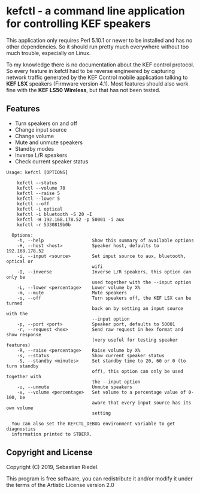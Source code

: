 # kefctl - a command line application for controlling KEF speakers

  This application only requires Perl 5.10.1 or newer to be installed and has no
  other dependencies. So it should run pretty much everywhere without too much
  trouble, especially on Linux.

  To my knowledge there is no documentation about the KEF control protocol. So
  every feature in kefctl had to be reverse engineered by capturing network
  traffic generated by the KEF Control mobile application talking to **KEF LSX**
  speakers (Firmware version 4.1). Most features should also work fine with the
  **KEF LS50 Wireless**, but that has not been tested.

## Features

  * Turn speakers on and off
  * Change input source
  * Change volume
  * Mute and unmute speakers
  * Standby modes
  * Inverse L/R speakers
  * Check current speaker status

```
Usage: kefctl [OPTIONS]

    kefctl --status
    kefctl --volume 70
    kefctl --raise 5
    kefctl --lower 5
    kefctl --off
    kefctl -i optical
    kefctl -i bluetooth -S 20 -I
    kefctl -H 192.168.178.52 -p 50001 -i aux
    kefctl -r 5330819b0b

  Options:
    -h, --help                  Show this summary of available options
    -H, --host <host>           Speaker host, defaults to 192.168.178.52
    -i, --input <source>        Set input source to aux, bluetooth, optical or
                                wifi
    -I, --inverse               Inverse L/R speakers, this option can only be
                                used together with the --input option
    -L, --lower <percentage>    Lower volume by X%
    -m, --mute                  Mute speakers
    -o, --off                   Turn speakers off, the KEF LSX can be turned
                                back on by setting an input source with the
                                --input option
    -p, --port <port>           Speaker port, defaults to 50001
    -r, --request <hex>         Send raw request in hex format and show response
                                (very useful for testing speaker features)
    -R, --raise <percentage>    Raise volume by X%
    -s, --status                Show current speaker status
    -S, --standby <minutes>     Set standby time to 20, 60 or 0 (to turn standby
                                off), this option can only be used together with
                                the --input option
    -u, --unmute                Unmute speakers
    -v, --volume <percentage>   Set volume to a percentage value of 0-100, be
                                aware that every input source has its own volume
                                setting

  You can also set the KEFCTL_DEBUG environment variable to get diagnostics
  information printed to STDERR.
  ```

## Copyright and License

  Copyright (C) 2019, Sebastian Riedel.

  This program is free software, you can redistribute it and/or modify it under
  the terms of the Artistic License version 2.0
